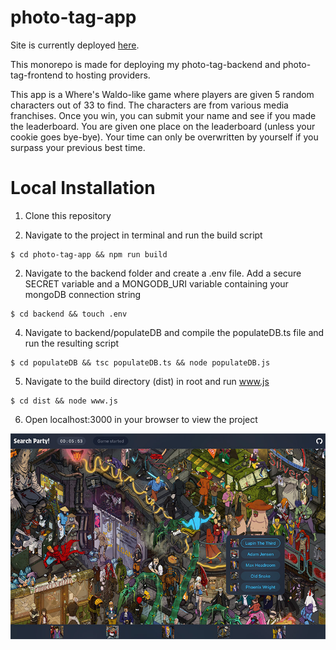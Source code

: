 # photo-tag-app

Site is currently deployed [here](https://search-party.onrender.com).

This monorepo is made for deploying my photo-tag-backend and photo-tag-frontend to hosting providers.

This app is a Where's Waldo-like game where players are given 5 random characters out of 33 to find. The characters are from various media franchises. Once you win, you can submit your name and see if you made the leaderboard. You are given one place on the leaderboard (unless your cookie goes bye-bye). Your time can only be overwritten by yourself if you surpass your previous best time.

# Local Installation

1. Clone this repository

2. Navigate to the project in terminal and run the build script

```console
$ cd photo-tag-app && npm run build
```

2. Navigate to the backend folder and create a .env file. Add a secure SECRET variable and a MONGODB_URI variable containing your mongoDB connection string

```console
$ cd backend && touch .env
```

4. Navigate to backend/populateDB and compile the populateDB.ts file and run the resulting script

```console
$ cd populateDB && tsc populateDB.ts && node populateDB.js
```

5. Navigate to the build directory (dist) in root and run www.js

```console
$ cd dist && node www.js
```

6. Open localhost:3000 in your browser to view the project

![Search Party](images/searchparty.jpg)
